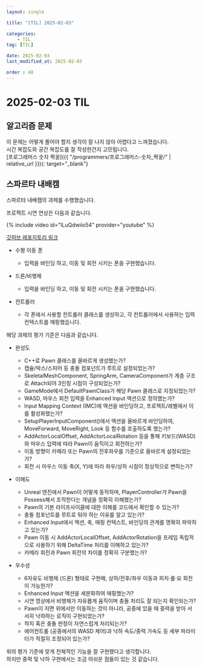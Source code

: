 ```yaml
---
layout: single

title: "[TIL] 2025-02-03"

categories:
    - TIL
tag: [TIL]

date: 2025-02-03
last_modified_at: 2025-02-03

order : 48
---
```


# 2025-02-03 TIL

## 알고리즘 문제

이 문제는 어떻게 풀어야 할지 생각이 잘 나지 않아 어렵다고 느껴졌습니다.  
시간 복잡도와 공간 복잡도를 잘 작성한건지 고민됩니다.  
[프로그래머스 숫자 짝꿍]({{ "/programmers/프로그래머스-숫자_짝꿍/" | relative_url }}){: target="_blank"}

## 스파르타 내배캠

스파르타 내배캠의 과제를 수행했습니다.

프로젝트 시연 연상은 다음과 같습니다.

{% include video id="lLuQdwiio54" provider="youtube" %}

[깃허브 레포지토리 링크](https://github.com/SeonBab/PawnToCharacter)

+ 수평 이동 폰
    - 입력을 바인딩 하고, 이동 및 회전 시키는 폰을 구현했습니다.

+ 드론/비행체
    - 입력을 바인딩 하고, 이동 및 회전 시키는 폰을 구현했습니다.

+ 컨트롤러
    - 각 폰에서 사용할 컨트롤러 클래스를 생성하고, 각 컨트롤러에서 사용하는 입력 컨텍스트를 매핑했습니다.

해당 과제의 평가 기준은 다음과 같습니다.

+ 완성도
    - C++로 Pawn 클래스를 올바르게 생성했는가?
    - 캡슐/박스/스피어 등 충돌 컴포넌트가 루트로 설정되었는가?
    - SkeletalMeshComponent, SpringArm, CameraComponent가 계층 구조로 Attach되어 3인칭 시점이 구성되었는가?
    - GameMode에서 DefaultPawnClass가 해당 Pawn 클래스로 지정되었는가?
    - WASD, 마우스 회전 입력을 Enhanced Input 액션으로 정의했는가?
    - Input Mapping Context (IMC)에 액션을 바인딩하고, 프로젝트/레벨에서 이를 활성화했는가?
    - SetupPlayerInputComponent()에서 액션을 올바르게 바인딩하여, MoveForward, MoveRight, Look 등 함수를 호출하도록 했는가?
    - AddActorLocalOffset, AddActorLocalRotation 등을 통해 키보드(WASD)와 마우스 입력에 따라 Pawn이 움직이고 회전하는가?
    - 이동 방향이 카메라 또는 Pawn의 전후좌우를 기준으로 올바르게 설정되었는가?
    - 회전 시 마우스 이동 축(X, Y)에 따라 좌우/상하 시점이 정상적으로 변하는가?

+ 이해도
    - Unreal 엔진에서 Pawn이 어떻게 동작하며, PlayerController가 Pawn을 Possess해서 조작한다는 개념을 정확히 이해했는가?
    - Pawn의 기본 라이프사이클에 대한 이해를 코드에서 확인할 수 있는가?
    - 충돌 컴포넌트를 루트로 둬야 하는 이유를 알고 있는가?
    - Enhanced Input에서 액션, 축, 매핑 컨텍스트, 바인딩의 관계를 명확히 파악하고 있는가?
    - Pawn 이동 시 AddActorLocalOffset, AddActorRotation을 프레임 독립적으로 사용하기 위해 DeltaTime 처리를 이해하고 있는가?
    - 카메라 회전과 Pawn 회전의 차이를 정확히 구분했는가?

+ 우수성
    - 6자유도 비행체 (드론) 형태로 구현해, 상하/전후/좌우 이동과 피치·롤·요 회전이 가능한가?
    - Enhanced Input 액션을 세분화하여 매핑했는가?
    - 시연 영상에서 비행체가 자유롭게 움직이며 충돌 처리도 잘 되는지 확인되는가?
    - Pawn이 지면 위에서만 이동하는 것이 아니라, 공중에 있을 때 중력을 받아 서서히 낙하하는 로직이 구현되었는가?
    - 착지 혹은 충돌 판정이 자연스럽게 처리되는가?
    - 에어컨트롤 (공중에서의 WASD 제어)과 낙하 속도/중력 가속도 등 세부 파라미터가 적절히 조정되어 있는가?

위의 평가 기준에 맞게 전체적인 기능을 잘 구현했다고 생각합니다.  
하지만 중력 및 낙하 구현에서는 조금 아쉬운 점들이 있는 것 같습니다.